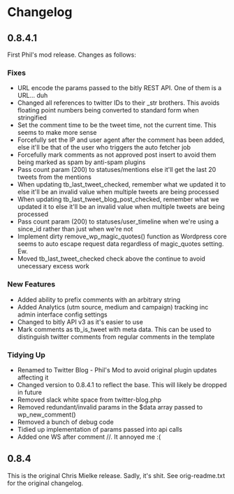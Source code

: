 Changelog
=========

0.8.4.1
-------

First Phil's mod release. Changes as follows:

### Fixes ###

* URL encode the params passed to the bitly REST API. One of them is a URL... duh
* Changed all references to twitter IDs to their _str brothers. This avoids floating point numbers being converted to standard form when stringified
* Set the comment time to be the tweet time, not the current time. This seems to make more sense
* Forcefully set the IP and user agent after the comment has been added, else it'll be that of the user who triggers the auto fetcher job
* Forcefully mark comments as not approved post insert to avoid them being marked as spam by anti-spam plugins
* Pass count param (200) to statuses/mentions else it'll get the last 20 tweets from the mentions
* When updating tb_last_tweet_checked, remember what we updated it to else it'll be an invalid value when multiple tweets are being processed
* When updating tb_last_tweet_blog_post_checked, remember what we updated it to else it'll be an invalid value when multiple tweets are being processed
* Pass count param (200) to statuses/user_timeline when we're using a since_id rather than just when we're not
* Implement dirty remove_wp_magic_quotes() function as Wordpress core seems to auto escape request data regardless of magic_quotes setting. Ew.
* Moved tb_last_tweet_checked check above the continue to avoid unecessary excess work

### New Features ###

* Added ability to prefix comments with an arbitrary string
* Added Analytics (utm source, medium and campaign) tracking inc admin interface config settings
* Changed to bitly API v3 as it's easier to use
* Mark comments as tb_is_tweet with meta data. This can be used to distinguish twitter comments from regular comments in the template

### Tidying Up ###

* Renamed to Twitter Blog - Phil's Mod to avoid original plugin updates affecting it
* Changed version to 0.8.4.1 to reflect the base. This will likely be dropped in future
* Removed slack white space from twitter-blog.php
* Removed redundant/invalid params in the $data array passed to wp_new_comment()
* Removed a bunch of debug code
* Tidied up implementation of params passed into api calls
* Added one WS after comment //. It annoyed me :(

0.8.4
-----

This is the original Chris Mielke release. Sadly, it's shit. See orig-readme.txt for the original changelog.
